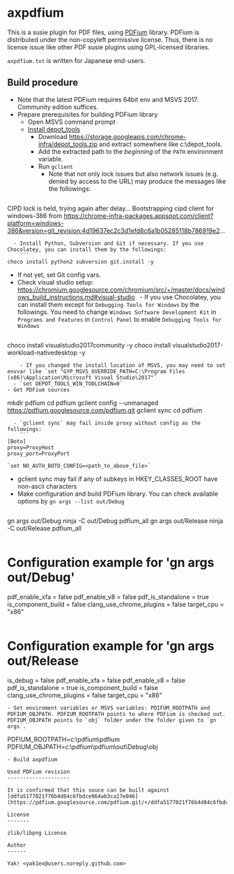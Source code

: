 axpdfium
========

This is a susie plugin for PDF files, using [PDFium](https://code.google.com/p/pdfium/) library. PDFium is distributed under the non-copyleft permissive license. Thus, there is no license issue like other PDF susie plugins using GPL-licensed libraries.

`axpdfium.txt` is written for Japanese end-users.


Build procedure
---------------

- Note that the latest PDFium requires 64bit env and MSVS 2017. Community edition suffices.
- Prepare prerequisites for building PDFium library
  - Open MSVS command prompt
  - [Install depot_tools](http://commondatastorage.googleapis.com/chrome-infra-docs/flat/depot_tools/docs/html/depot_tools_tutorial.html#_setting_up)
    - Download https://storage.googleapis.com/chrome-infra/depot_tools.zip and extract somewhere like c:\depot_tools.
    - Add the extracted path to the *beginning* of the `PATH` environment variable.
    - Run `gclient`
      - Note that not only lock issues but also network issues (e.g. denied by access to the URL) may produce the messages like the followings:
      ```
CIPD lock is held, trying again after delay...
Bootstrapping cipd client for windows-386 from https://chrome-infra-packages.appspot.com/client?platform=windows-386&version=git_revision:4d19637ec2c3d1efd8c6a1b05285118b786919e2...
```
  - Install Python, Subversion and Git if necessary. If you use Chocolatey, you can install them by the followings:
    ```
choco install python2 subversion git.install -y
```
  - If not yet, set Git config vars.
  - Check visual studio setup: https://chromium.googlesource.com/chromium/src/+/master/docs/windows_build_instructions.md#visual-studio
    - If you use Chocolatey, you can install them except for `Debugging Tools for Windows` by the followings. You need to change `Windows Software Development Kit` in `Programs and Features` in `Control Panel` to enable `Debugging Tools for Windows`
      ```
choco install visualstudio2017community -y
choco install visualstudio2017-workload-nativedesktop -y
```
    - If you changed the install location of MSVS, you may need to set envvar like `set "GYP_MSVS_OVERRIDE_PATH=C:\Program Files (x86)\Application\Microsoft Visual Studio\2017"`
  - `set DEPOT_TOOLS_WIN_TOOLCHAIN=0`
- Get PDFium sources
  ```
mkdir pdfium
cd pdfium
gclient config --unmanaged https://pdfium.googlesource.com/pdfium.git
gclient sync
cd pdfium
```
  - `gclient sync` may fail inside proxy without config as the followings:
    ```
[Boto]
proxy=ProxyHost
proxy_port=ProxyPort
```
    `set NO_AUTH_BOTO_CONFIG=<path_to_above_file>`
  - gclient sync may fail if any of subkeys in HKEY_CLASSES_ROOT have non-ascii characters
- Make configuration and build PDFium library. You can check available options by `gn args --list out/Debug`
  ```
gn args out/Debug
ninja -C out/Debug pdfium_all
gn args out/Release
ninja -C out/Release pdfium_all
```
  ```
# Configuration example for 'gn args out/Debug'
pdf_enable_xfa = false
pdf_enable_v8 = false
pdf_is_standalone = true
is_component_build = false
clang_use_chrome_plugins = false
target_cpu = "x86"
```
  ```
# Configuration example for 'gn args out/Release
is_debug = false
pdf_enable_xfa = false
pdf_enable_v8 = false
pdf_is_standalone = true
is_component_build = false
clang_use_chrome_plugins = false
target_cpu = "x86"
```
- Set enviroment variables or MSVS variables: PDIFUM_ROOTPATH and PDFIUM_OBJPATH. PDFIUM_ROOTPATH points to where PDFium is checked out. PDFIUM_OBJPATH points to `obj` folder under the folder given to `gn args`.
  ```
PDFIUM_ROOTPATH=c:\pdfium\pdfium
PDFIUM_OBJPATH=c:\pdfium\pdfium\out\Debug\obj
```
- Build axpdfium

Used PDFium revision
--------------------

It is confirmed that this souce can be built against [ddfa5177021f76b4d84c6fbdce964ab3ca17e046](https://pdfium.googlesource.com/pdfium.git/+/ddfa5177021f76b4d84c6fbdce964ab3ca17e046)

License
-------

zlib/libpng License

Author
------

Yak! <yak1ex@users.noreply.github.com>
